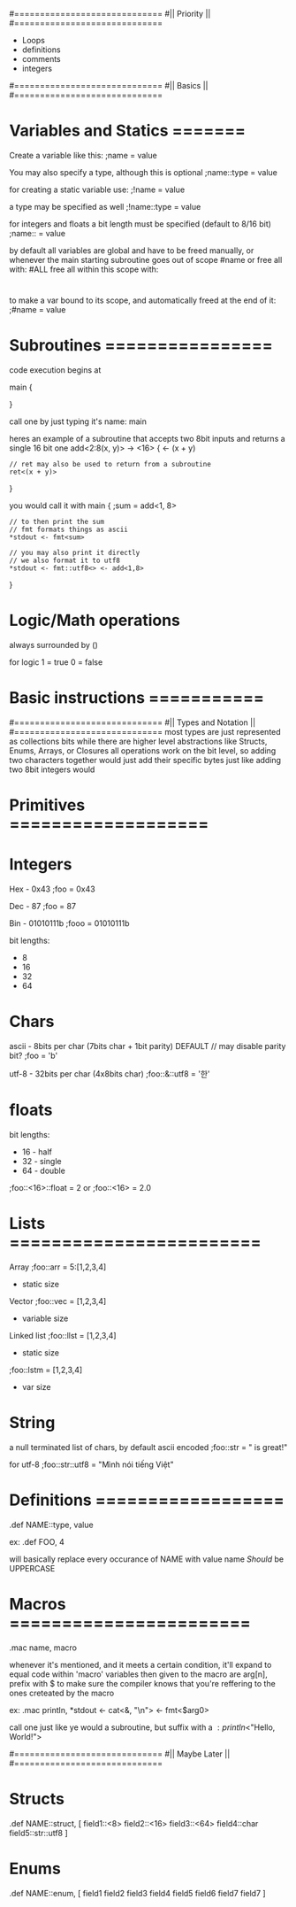 #=============================
#||        Priority         ||
#=============================

- Loops
- definitions
- comments
- integers



#=============================
#||         Basics          ||
#=============================

# Variables and Statics =======

Create a variable like this:
;name = value

You may also specify a type, although this is optional
;name::type = value

for creating a static variable use:
;!name = value

a type may be specified as well
;!name::type = value

for integers and floats a bit length must be specified (default to 8/16 bit)
;name::<length> = value

by default all variables are global and have to be freed manually, 
or whenever the main starting subroutine goes out of scope
#name
or free all with:
#ALL
free all within this scope with:
#

to make a var bound to its scope, and automatically freed at the end of it:
;#name = value

# Subroutines ================
code execution begins at

main {

}

call one by just typing it's name:
main

heres an example of a subroutine that accepts two 8bit inputs and returns a single 16 bit one
add<2:8(x, y)> -> <16> {
    <- (x + y)

    // ret may also be used to return from a subroutine
    ret<(x + y)>
}

you would call it with
main {
    ;sum = add<1, 8>
    
    // to then print the sum
    // fmt formats things as ascii
    *stdout <- fmt<sum>

    // you may also print it directly
    // we also format it to utf8
    *stdout <- fmt::utf8<> <- add<1,8>
}

# Logic/Math operations
always surrounded by ()

for logic 
1 = true
0 = false



# Basic instructions ===========






#=============================
#||   Types and Notation    ||
#=============================
most types are just represented as collections bits
while there are higher level abstractions like Structs, Enums, Arrays, or Closures
all operations work on the bit level, so adding two characters together would just add their specific bytes
just like adding two 8bit integers would

# Primitives ===================

# Integers
Hex - 0x43
;foo = 0x43

Dec - 87
;foo = 87

Bin - 01010111b
;fooo = 01010111b

bit lengths:
- 8
- 16
- 32
- 64

# Chars
ascii - 8bits per char (7bits char + 1bit parity) DEFAULT // may disable parity bit?
;foo = 'b'    
    
utf-8 - 32bits per char (4x8bits char)
;foo::&::utf8 = '한'

# floats
bit lengths:
- 16  - half
- 32  - single
- 64  - double

;foo::<16>::float = 2
or
;foo::<16> = 2.0

# Lists ========================
Array
;foo::arr = 5:[1,2,3,4]
- static size

Vector
;foo::vec = [1,2,3,4]
- variable size

Linked list
;foo::llst = [1,2,3,4]
- static size

;foo::lstm = [1,2,3,4]
- var size

# String
a null terminated list of chars, by default ascii encoded
;foo::str = "<onyx> is great!"

for utf-8
;foo::str::utf8 = "Mình nói tiếng Việt"

# Definitions ==================
.def NAME::type, value

ex:
.def FOO, 4

will basically replace every occurance of NAME with value
name *Should* be UPPERCASE

# Macros =======================
.mac name, macro

whenever it's mentioned, and it meets a certain condition, it'll expand to equal code within 'macro'
variables then given to the macro are arg[n], prefix with $ to make sure the compiler knows that you're reffering to the ones creteated by the macro

ex:
.mac println, *stdout <- cat<&, "\n"> <- fmt<$arg0>

call one just like ye would a subroutine, but suffix with a $:
println$<"Hello, World!">


#=============================
#||       Maybe Later       ||
#=============================

# Structs
.def NAME::struct, [
    field1::<8>
    field2::<16>
    field3::<64>
    field4::char
    field5::str::utf8
]

# Enums
.def NAME::enum, [
    field1
    field2
    field3
    field4
    field5
    field6
    field7
    field7
]
